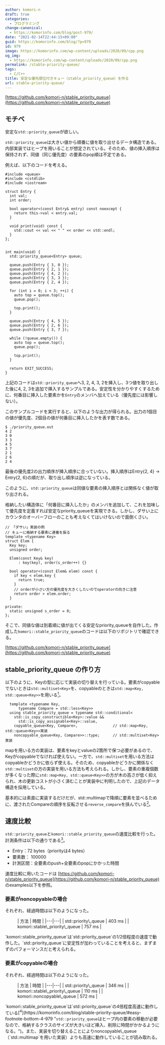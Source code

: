 ```yaml
---
author: komori-n
draft: true
categories:
  - プログラミング
change-canonical:
  - https://komorinfo.com/blog/post-979/
date: "2021-02-14T22:44:15+09:00"
guid: https://komorinfo.com/blog/?p=979
id: 979
image: https://komorinfo.com/wp-content/uploads/2020/09/cpp.png
og_img:
  - https://komorinfo.com/wp-content/uploads/2020/09/cpp.png
permalink: /stable-priority-queue/
tags:
  - C/C++
title: 安定な優先順位付きキュー（stable_priority_queue）を作る
url: stable-priority-queue/
---
```


[https://github.com/komori-n/stable_priority_queue](https://github.com/komori-n/stable_priority_queue)

## モチベ

安定な`std::priority_queue`が欲しい。

`std::priority_queue`は大きい値から順番に値を取り出せるデータ構造である。内部実装ではヒープを用いることが想定されている。そのため、値の挿入順序は保持されず、同値（同じ優先度）の要素のpop順は不定である。

例えば、以下のコードを考える。

```
#include <queue>
#include <cstdlib>
#include <iostream>

struct Entry {
  int val;
  int order;

  bool operator<(const Entry& entry) const noexcept {
    return this->val < entry.val;
  }

  void print(void) const {
    std::cout << val << " " << order << std::endl;
  }
};


int main(void) {
  std::priority_queue<Entry> queue;

  queue.push(Entry { 3, 0 });
  queue.push(Entry { 2, 1 });
  queue.push(Entry { 4, 2 });
  queue.push(Entry { 3, 3 });
  queue.push(Entry { 2, 4 });

  for (int i = 0; i < 3; ++i) {
    auto top = queue.top();
    queue.pop();

    top.print();
  }

  queue.push(Entry { 4, 5 });
  queue.push(Entry { 2, 6 });
  queue.push(Entry { 3, 7 });

  while (!queue.empty()) {
    auto top = queue.top();
    queue.pop();

    top.print();
  }

  return EXIT_SUCCESS;
}
```

上記のコードは`std::priority_queue`へ3, 2, 4, 3, 2を挿入し、3つ値を取り出した後に4, 2, 3を追加で挿入するサンプルである。安定性を分かりやすくするために、何番目に挿入した要素かを`Entry`のメンバへ加えている（優先度には影響しない）。

このサンプルコードを実行すると、以下のような出力が得られる。出力の1個目の値が優先度、2個目の値が何番目に挿入したかを表す数である。

```
$ ./priority_queue.out
4 2
3 0
3 3
4 5
3 7
2 1
2 6
2 4
```

最後の優先度2の出力順序が挿入順序に合っていない。挿入順序はEntry{2, 4} -&gt; Entry{2, 6}の順だが、取り出し順序は逆になっている。

このように、`std::priority_queue`は同値な要素の挿入順序とは関係なく値が取り出される。

格納したい構造体に「何番目に挿入したか」のメンバを追加して、これを加味して優先度を定義すれば安定なpriority_queueを実現できる。しかし、ダサい上にカウンタのオーバーフローのことも考えなくてはいけないので面倒くさい。

```
// 「ダサい」実装の例
// キューに格納する要素に連番を振る
template <typename Key>
struct Elem {
  Key key;
  unsigned order;

  Elem(const Key& key)
      : key(key), order(s_order++) {}

  bool operator<(const Elem& elem) const {
    if key < elem.key {
      return true;
    }
    // orderが小さい方の優先度を大きくしたいのでoperatorの向きに注意
    return order > elem.order;
  }

private:
  static unsigned s_order = 0;
};
```

そこで、同値な値は到着順に値が出てくる安定なpriority_queueを自作した。作成した`komori::stable_priority_queue`のコードは以下のリポジトリで確認できる。

[https://github.com/komori-n/stable_priority_queue](https://github.com/komori-n/stable_priority_queue)

## stable_priority_queue の作り方

以下のように、Keyの型に応じて実装の切り替えを行っている。要素がcopyableでないときは`std::multiset<Key>`を、copyableのときは`std::map<Key, std::queue<Key>>`を用いる<span class="easy-footnote-margin-adjust" id="easy-footnote-1-979"></span><span class="easy-footnote">[<sup>1</sup>](https://komorinfo.com/blog/stable-priority-queue/#easy-footnote-bottom-1-979 "c++11以降では<code>std::multiset</code>に格納された同値な要素は、挿入順に並べられることが保証されている。")</span>。

```
  template <typename Key,
      typename Compare = std::less<Key>>
  using stable_priority_queue = typename std::conditional<
    std::is_copy_constructible<Key>::value &&
      std::is_copy_assignable<Key>::value,
    copyable_queue<Key, Compare>,                // std::map<Key, std::queue<Key>>実装
    noncopyable_queue<Key, Compare>>::type;      // std::multiset<Key>実装
```

mapを用いる方の実装は、要素をkeyとvalueの2箇所で保つ必要があるので、Keyがcopyableでなければ使えない。一方で、`std::multiset`を用いる方法はcopyableかどうかに依らず使える。そのため、copyableかどうかに関係なく`std::multiset`の方の実装を用いる方法も考えられる。しかし、要素の重複個数が多くなった際に`std::map<Key, std::queue<Key>>`の方が木の高さが低く抑えられ、木の更新コストが小さく済むことが実装中に判明したので、上記のデータ構造を採用している。

基本的には素直に実装するだけだが、std::multimapで降順に要素を並べるために、渡されたCompareの順序を反転させる`reverse_compare`を挟んでいる<span class="easy-footnote-margin-adjust" id="easy-footnote-2-979"></span><span class="easy-footnote">[<sup>2</sup>](https://komorinfo.com/blog/stable-priority-queue/#easy-footnote-bottom-2-979 "<code>std::map</code>を用いる方は必ずしも逆順で格納する必要はないが、先頭要素を取ってくる処理が短く書けるので<code>reverse_compare</code>でソートしている。")</span>。

## 速度比較

`std::priority_queue`と`komori::stable_priority_queue`の速度比較を行った。計測条件は以下の通りである<span class="easy-footnote-margin-adjust" id="easy-footnote-3-979"></span><span class="easy-footnote">[<sup>3</sup>](https://komorinfo.com/blog/stable-priority-queue/#easy-footnote-bottom-3-979 "g++ 9.3.0、Ubuntu 20.04（WSL 2）、Intel(R) Core(TM) i5-8400 CPU")</span>。

- Entry：72 bytes（priorityは4 bytes）
- 要素数： 100000
- 計測区間：全要素のpush+全要素のpopにかかった時間

速度比較に用いたコードは [https://github.com/komori-n/stable_priority_queue](https://github.com/komori-n/stable_priority_queue) のexamples以下を参照。

### 要素がnoncopyableの場合

それぞれ、経過時間は以下のようになった。

<figure class="wp-block-table is-style-regular">| 方法 | 時間 |
|---|---|
| std::priority\_queue | 403 ms |
| komori::stable\_priority\_queue | 757 ms |

</figure>`komori::stable_priority_queue`は`std::priority_queue`の1/2倍程度の速度で動作した。`std::priority_queue`に安定性が加わっていることを考えると、まずまずのパフォーマンスだと考えられる。

### 要素がcopyableの場合

それぞれ、経過時間は以下のようになった。

<figure class="wp-block-table">| 方法 | 時間 |
|---|---|
| std::priority\_queue | 346 ms |
| komori::stable\_priority\_queue | 110 ms |
| komori::noncopyable\_queue | 572 ms |

</figure>`komori::stable_priority_queue`は`std::priority_queue`の4倍程度高速に動作している<span class="easy-footnote-margin-adjust" id="easy-footnote-4-979"></span><span class="easy-footnote">[<sup>4</sup>](https://komorinfo.com/blog/stable-priority-queue/#easy-footnote-bottom-4-979 "<code>std::priority_queue</code>はヒープ内の要素の移動が必要なので、格納するクラスのサイズが大きいほど挿入、削除に時間がかかるようになる。")</span>。また、実装を切り替えることによりnoncopyable\_queue（`std::multimap`を用いた実装）よりも高速に動作していることが読み取れる。
